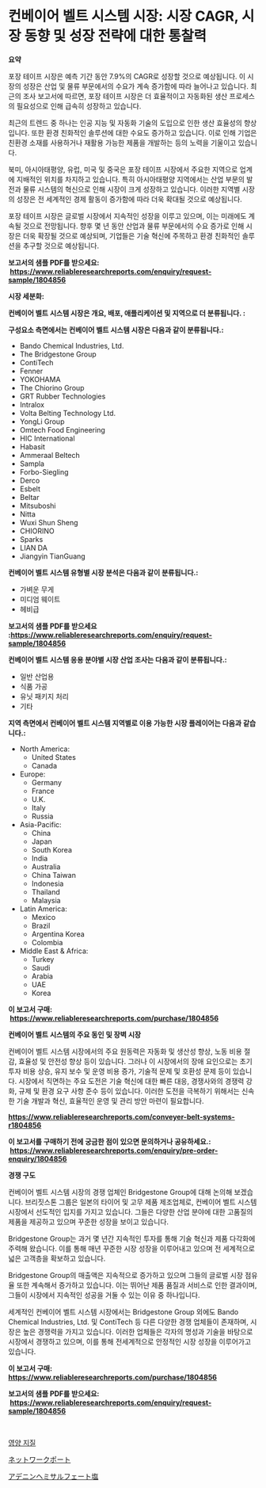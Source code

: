 <p><h1>컨베이어 벨트 시스템 시장: 시장 CAGR, 시장 동향 및 성장 전략에 대한 통찰력</h1></p><p><strong>요약</strong></p>
<p><p>포장 테이프 시장은 예측 기간 동안 7.9%의 CAGR로 성장할 것으로 예상됩니다. 이 시장의 성장은 산업 및 물류 부문에서의 수요가 계속 증가함에 따라 늘어나고 있습니다. 최근의 조사 보고서에 따르면, 포장 테이프 시장은 더 효율적이고 자동화된 생산 프로세스의 필요성으로 인해 급속히 성장하고 있습니다.</p><p>최근의 트렌드 중 하나는 인공 지능 및 자동화 기술의 도입으로 인한 생산 효율성의 향상입니다. 또한 환경 친화적인 솔루션에 대한 수요도 증가하고 있습니다. 이로 인해 기업은 친환경 소재를 사용하거나 재활용 가능한 제품을 개발하는 등의 노력을 기울이고 있습니다.</p><p>북미, 아시아태평양, 유럽, 미국 및 중국은 포장 테이프 시장에서 주요한 지역으로 업계에 지배적인 위치를 차지하고 있습니다. 특히 아시아태평양 지역에서는 산업 부문의 발전과 물류 시스템의 혁신으로 인해 시장이 크게 성장하고 있습니다. 이러한 지역별 시장의 성장은 전 세계적인 경제 활동이 증가함에 따라 더욱 확대될 것으로 예상됩니다.</p><p>포장 테이프 시장은 글로벌 시장에서 지속적인 성장을 이루고 있으며, 이는 미래에도 계속될 것으로 전망됩니다. 향후 몇 년 동안 산업과 물류 부문에서의 수요 증가로 인해 시장은 더욱 확장될 것으로 예상되며, 기업들은 기술 혁신에 주목하고 환경 친화적인 솔루션을 추구할 것으로 예상됩니다.</p></p>
<p><strong>보고서의 샘플 PDF를 받으세요: &nbsp;<a href="https://www.reliableresearchreports.com/enquiry/request-sample/1804856">https://www.reliableresearchreports.com/enquiry/request-sample/1804856</a></strong></p>
<p><strong>시장 세분화:</strong></p>
<p><strong> 컨베이어 벨트 시스템 시장은 개요, 배포, 애플리케이션 및 지역으로 더 분류됩니다. :</strong></p>
<p><strong>구성요소 측면에서는 컨베이어 벨트 시스템 시장은 다음과 같이 분류됩니다.:</strong></p>
<p><ul><li>Bando Chemical Industries, Ltd.</li><li>The Bridgestone Group</li><li>ContiTech</li><li>Fenner</li><li>YOKOHAMA</li><li>The Chiorino Group</li><li>GRT Rubber Technologies</li><li>Intralox</li><li>Volta Belting Technology Ltd.</li><li>YongLi Group</li><li>Omtech Food Engineering</li><li>HIC International</li><li>Habasit</li><li>Ammeraal Beltech</li><li>Sampla</li><li>Forbo-Siegling</li><li>Derco</li><li>Esbelt</li><li>Beltar</li><li>Mitsuboshi</li><li>Nitta</li><li>Wuxi Shun Sheng</li><li>CHIORINO</li><li>Sparks</li><li>LIAN DA</li><li>Jiangyin TianGuang</li></ul></p>
<p><strong> 컨베이어 벨트 시스템 유형별 시장 분석은 다음과 같이 분류됩니다.:</strong></p>
<p><ul><li>가벼운 무게</li><li>미디엄 웨이트</li><li>헤비급</li></ul></p>
<p><strong>보고서의 샘플 PDF를 받으세요 :<a href="https://www.reliableresearchreports.com/enquiry/request-sample/1804856">https://www.reliableresearchreports.com/enquiry/request-sample/1804856</a></strong></p>
<p><strong> 컨베이어 벨트 시스템 응용 분야별 시장 산업 조사는 다음과 같이 분류됩니다.:</strong></p>
<p><ul><li>일반 산업용</li><li>식품 가공</li><li>유닛 패키지 처리</li><li>기타</li></ul></p>
<p><strong>지역 측면에서 컨베이어 벨트 시스템 지역별로 이용 가능한 시장 플레이어는 다음과 같습니다.:</strong></p>
<p><ul>
    <li>
        North America:
        <ul>
            <li>United States</li>
            <li>Canada</li>
        </ul>
    </li>
    <li>
        Europe:
        <ul>
            <li>Germany</li>
            <li>France</li>
            <li>U.K.</li>
            <li>Italy</li>
            <li>Russia</li>
        </ul>
    </li>
    <li>
        Asia-Pacific:
        <ul>
            <li>China</li>
            <li>Japan</li>
            <li>South Korea</li>
            <li>India</li>
            <li>Australia</li>
            <li>China Taiwan</li>
            <li>Indonesia</li>
            <li>Thailand</li>
            <li>Malaysia</li>
        </ul>
    </li>
    <li>
        Latin America:
        <ul>
            <li>Mexico</li>
            <li>Brazil</li>
            <li>Argentina Korea</li>
            <li>Colombia</li>
        </ul>
    </li>
    <li>
        Middle East & Africa:
        <ul>
            <li>Turkey</li>
            <li>Saudi</li>
            <li>Arabia</li>
            <li>UAE</li>
            <li>Korea</li>
        </ul>
    </li>
    </ul></p>
<p><strong>이 보고서 구매: &nbsp;<a href="https://www.reliableresearchreports.com/purchase/1804856">https://www.reliableresearchreports.com/purchase/1804856</a></strong></p>
<p><strong>컨베이어 벨트 시스템의 주요 동인 및 장벽 시장</strong></p>
<p><p>컨베이어 벨트 시스템 시장에서의 주요 원동력은 자동화 및 생산성 향상, 노동 비용 절감, 효율성 및 안전성 향상 등이 있습니다. 그러나 이 시장에서의 장애 요인으로는 초기 투자 비용 상승, 유지 보수 및 운영 비용 증가, 기술적 문제 및 호환성 문제 등이 있습니다. 시장에서 직면하는 주요 도전은 기술 혁신에 대한 빠른 대응, 경쟁사와의 경쟁력 강화, 규제 및 환경 요구 사항 준수 등이 있습니다. 이러한 도전을 극복하기 위해서는 신속한 기술 개발과 혁신, 효율적인 운영 및 관리 방안 마련이 필요합니다.</p></p>
<p><strong><a href="https://www.reliableresearchreports.com/conveyer-belt-systems-r1804856">https://www.reliableresearchreports.com/conveyer-belt-systems-r1804856</a></strong></p>
<p><strong>이 보고서를 구매하기 전에 궁금한 점이 있으면 문의하거나 공유하세요.: &nbsp;<a href="https://www.reliableresearchreports.com/enquiry/pre-order-enquiry/1804856">https://www.reliableresearchreports.com/enquiry/pre-order-enquiry/1804856</a></strong></p>
<p><strong>경쟁 구도</strong></p>
<p><p>컨베이어 벨트 시스템 시장의 경쟁 업체인 Bridgestone Group에 대해 논의해 보겠습니다. 브리짓스톤 그룹은 일본의 타이어 및 고무 제품 제조업체로, 컨베이어 벨트 시스템 시장에서 선도적인 입지를 가지고 있습니다. 그들은 다양한 산업 분야에 대한 고품질의 제품을 제공하고 있으며 꾸준한 성장을 보이고 있습니다.</p><p> Bridgestone Group는 과거 몇 년간 지속적인 투자를 통해 기술 혁신과 제품 다각화에 주력해 왔습니다. 이를 통해 매년 꾸준한 시장 성장을 이루어내고 있으며 전 세계적으로 넓은 고객층을 확보하고 있습니다. </p><p> Bridgestone Group의 매출액은 지속적으로 증가하고 있으며 그들의 글로벌 시장 점유율 또한 계속해서 증가하고 있습니다. 이는 뛰어난 제품 품질과 서비스로 인한 결과이며, 그들이 시장에서 지속적인 성공을 거둘 수 있는 이유 중 하나입니다.</p><p>세계적인 컨베이어 벨트 시스템 시장에서는 Bridgestone Group 외에도 Bando Chemical Industries, Ltd. 및 ContiTech 등 다른 다양한 경쟁 업체들이 존재하며, 시장은 높은 경쟁력을 가지고 있습니다. 이러한 업체들은 각자의 명성과 기술을 바탕으로 시장에서 경쟁하고 있으며, 이를 통해 전세계적으로 안정적인 시장 성장을 이루어가고 있습니다.</p></p>
<p><strong>이 보고서 구매: &nbsp; <a href="https://www.reliableresearchreports.com/purchase/1804856">https://www.reliableresearchreports.com/purchase/1804856</a></strong></p>
<p><strong>보고서의 샘플 PDF를 받으세요: &nbsp;<a href="https://www.reliableresearchreports.com/enquiry/request-sample/1804856">https://www.reliableresearchreports.com/enquiry/request-sample/1804856</a></strong><strong></strong></p>
<p>&nbsp;</p>
<p><p><a href="https://medium.com/@honeypie6456/%EC%98%81%EC%96%91-%EC%A7%80%EC%A7%88-%EC%8B%9C%EC%9E%A5-%EC%A0%95%EB%B3%B4-%EC%8B%9C%EC%9E%A5-%EB%8F%99%ED%96%A5-%EC%84%B1%EC%9E%A5-2024%EB%85%84%EB%B6%80%ED%84%B0-2031%EB%85%84%EA%B9%8C%EC%A7%80-%EC%98%88%EC%B8%A1%EB%90%A8-90e163ac55cf">영양 지질</a></p><p><a href="https://medium.com/@spencerremin6/%E3%83%8D%E3%83%83%E3%83%88%E3%83%AF%E3%83%BC%E3%82%AF%E3%83%9D%E3%83%BC%E3%83%88%E3%81%AE%E5%B8%82%E5%A0%B4%E3%83%A1%E3%83%88%E3%83%AA%E3%82%AF%E3%82%B9%E3%81%AE%E3%83%87%E3%82%B3%E3%83%BC%E3%83%87%E3%82%A3%E3%83%B3%E3%82%B0-%E5%B8%82%E5%A0%B4%E3%82%B7%E3%82%A7%E3%82%A2-%E3%83%88%E3%83%AC%E3%83%B3%E3%83%89-%E3%81%8A%E3%82%88%E3%81%B3%E6%88%90%E9%95%B7%E3%83%91%E3%82%BF%E3%83%BC%E3%83%B3-f9bee62e5819">ネットワークポート</a></p><p><a href="https://medium.com/@lucasrandall2020/%E3%82%A2%E3%83%87%E3%83%8B%E3%83%B3%E3%83%98%E3%83%9F%E3%82%B9%E3%83%AB%E3%83%95%E3%82%A7%E3%83%BC%E3%83%88%E5%A1%A9%E5%B8%82%E5%A0%B4%E8%A6%8F%E6%A8%A1-%E5%B8%82%E5%A0%B4%E5%8B%95%E5%90%91%E3%81%A8%E5%B8%82%E5%A0%B4%E4%BA%88%E6%B8%AC-2024%E5%B9%B4%E3%81%8B%E3%82%892031%E5%B9%B4%E3%81%BE%E3%81%A7-f91919baaab1">アデニンヘミサルフェート塩</a></p></p>